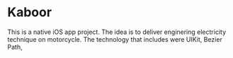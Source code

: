 # Kaboor
This is a native iOS app project. The idea is to deliver enginering electricity technique on motorcycle. The technology that includes were UIKit, Bezier Path, 
